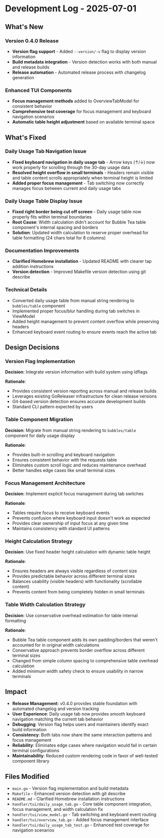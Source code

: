 # Development Log - 2025-07-01

## What's New

### Version 0.4.0 Release
- **Version flag support** - Added `--version/-v` flag to display version information
- **Build metadata integration** - Version detection works with both manual and release builds
- **Release automation** - Automated release process with changelog generation

### Enhanced TUI Components
- **Focus management methods** added to OverviewTabModel for consistent behavior
- **Comprehensive test coverage** for focus management and keyboard navigation scenarios
- **Automatic table height adjustment** based on available terminal space

## What's Fixed

### Daily Usage Tab Navigation Issue
- **Fixed keyboard navigation in daily usage tab** - Arrow keys (↑/↓) now work properly for scrolling through the 30-day usage data
- **Resolved height overflow in small terminals** - Headers remain visible and table content scrolls appropriately when terminal height is limited
- **Added proper focus management** - Tab switching now correctly manages focus between current and daily usage tabs

### Daily Usage Table Display Issue  
- **Fixed right border being cut off screen** - Daily usage table now properly fits within terminal boundaries
- **Root Cause**: Width calculation didn't account for Bubble Tea table component's internal spacing and borders
- **Solution**: Updated width calculation to reserve proper overhead for table formatting (24 chars total for 8 columns)

### Documentation Improvements
- **Clarified Homebrew installation** - Updated README with clearer tap addition instructions
- **Version detection** - Improved Makefile version detection using git describe

### Technical Details
- Converted daily usage table from manual string rendering to `bubbles/table` component
- Implemented proper focus/blur handling during tab switches in ViewModel
- Added height management to prevent content overflow while preserving headers
- Enhanced keyboard event routing to ensure events reach the active tab

## Design Decisions

### Version Flag Implementation
**Decision**: Integrate version information with build system using ldflags

**Rationale**:
- Provides consistent version reporting across manual and release builds
- Leverages existing GoReleaser infrastructure for clean release versions
- Git-based version detection ensures accurate development builds
- Standard CLI pattern expected by users

### Table Component Migration
**Decision**: Migrate from manual string rendering to `bubbles/table` component for daily usage display

**Rationale**: 
- Provides built-in scrolling and keyboard navigation
- Ensures consistent behavior with the requests table
- Eliminates custom scroll logic and reduces maintenance overhead
- Better handles edge cases like small terminal sizes

### Focus Management Architecture
**Decision**: Implement explicit focus management during tab switches

**Rationale**:
- Tables require focus to receive keyboard events
- Prevents confusion where keyboard input doesn't work as expected
- Provides clear ownership of input focus at any given time
- Maintains consistency with standard UI patterns

### Height Calculation Strategy
**Decision**: Use fixed header height calculation with dynamic table height

**Rationale**:
- Ensures headers are always visible regardless of content size
- Provides predictable behavior across different terminal sizes
- Balances usability (visible headers) with functionality (scrollable content)
- Prevents content from being completely hidden in small terminals

### Table Width Calculation Strategy
**Decision**: Use conservative overhead estimation for table internal formatting

**Rationale**:
- Bubble Tea table component adds its own padding/borders that weren't accounted for in original width calculations
- Conservative approach prevents border overflow across different terminal sizes
- Changed from simple column spacing to comprehensive table overhead calculation
- Added minimum width safety check to ensure usability in narrow terminals

## Impact

- **Release Management**: v0.4.0 provides stable foundation with automated changelog and version tracking
- **User Experience**: Daily usage tab now provides smooth keyboard navigation matching the current tab behavior
- **Debugging**: Version flag helps users and maintainers identify exact build information
- **Consistency**: Both tabs now share the same interaction patterns and focus management
- **Reliability**: Eliminates edge cases where navigation would fail in certain terminal configurations
- **Maintainability**: Reduced custom rendering code in favor of well-tested component library

## Files Modified

- `main.go` - Version flag implementation and build metadata
- `Makefile` - Enhanced version detection with git describe
- `README.md` - Clarified Homebrew installation instructions
- `handler/tui/daily_usage_tab.go` - Core table component integration, focus management, and width calculation fix
- `handler/tui/view_model.go` - Tab switching and keyboard event routing
- `handler/tui/overview_tab.go` - Added focus management interface
- `handler/tui/daily_usage_tab_test.go` - Enhanced test coverage for navigation scenarios